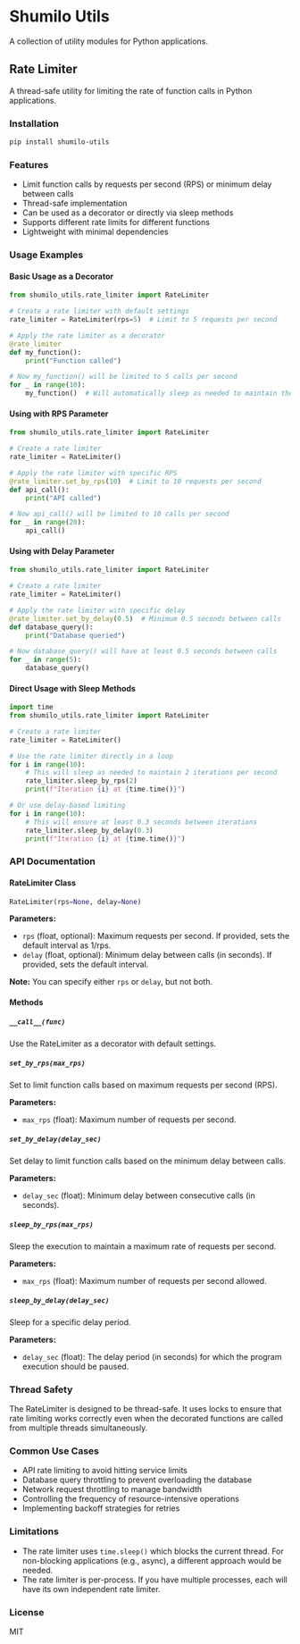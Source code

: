 # Shumilo Utils

A collection of utility modules for Python applications.

## Rate Limiter

A thread-safe utility for limiting the rate of function calls in Python applications.

### Installation

```bash
pip install shumilo-utils
```

### Features

- Limit function calls by requests per second (RPS) or minimum delay between calls
- Thread-safe implementation
- Can be used as a decorator or directly via sleep methods
- Supports different rate limits for different functions
- Lightweight with minimal dependencies

### Usage Examples

#### Basic Usage as a Decorator

```python
from shumilo_utils.rate_limiter import RateLimiter

# Create a rate limiter with default settings
rate_limiter = RateLimiter(rps=5)  # Limit to 5 requests per second

# Apply the rate limiter as a decorator
@rate_limiter
def my_function():
    print("Function called")

# Now my_function() will be limited to 5 calls per second
for _ in range(10):
    my_function()  # Will automatically sleep as needed to maintain the rate limit
```

#### Using with RPS Parameter

```python
from shumilo_utils.rate_limiter import RateLimiter

# Create a rate limiter
rate_limiter = RateLimiter()

# Apply the rate limiter with specific RPS
@rate_limiter.set_by_rps(10)  # Limit to 10 requests per second
def api_call():
    print("API called")

# Now api_call() will be limited to 10 calls per second
for _ in range(20):
    api_call()
```

#### Using with Delay Parameter

```python
from shumilo_utils.rate_limiter import RateLimiter

# Create a rate limiter
rate_limiter = RateLimiter()

# Apply the rate limiter with specific delay
@rate_limiter.set_by_delay(0.5)  # Minimum 0.5 seconds between calls
def database_query():
    print("Database queried")

# Now database_query() will have at least 0.5 seconds between calls
for _ in range(5):
    database_query()
```

#### Direct Usage with Sleep Methods

```python
import time
from shumilo_utils.rate_limiter import RateLimiter

# Create a rate limiter
rate_limiter = RateLimiter()

# Use the rate limiter directly in a loop
for i in range(10):
    # This will sleep as needed to maintain 2 iterations per second
    rate_limiter.sleep_by_rps(2)
    print(f"Iteration {i} at {time.time()}")

# Or use delay-based limiting
for i in range(10):
    # This will ensure at least 0.3 seconds between iterations
    rate_limiter.sleep_by_delay(0.3)
    print(f"Iteration {i} at {time.time()}")
```

### API Documentation

#### RateLimiter Class

```python
RateLimiter(rps=None, delay=None)
```

**Parameters:**
- `rps` (float, optional): Maximum requests per second. If provided, sets the default interval as 1/rps.
- `delay` (float, optional): Minimum delay between calls (in seconds). If provided, sets the default interval.

**Note:** You can specify either `rps` or `delay`, but not both.

#### Methods

##### `__call__(func)`
Use the RateLimiter as a decorator with default settings.

##### `set_by_rps(max_rps)`
Set to limit function calls based on maximum requests per second (RPS).

**Parameters:**
- `max_rps` (float): Maximum number of requests per second.

##### `set_by_delay(delay_sec)`
Set delay to limit function calls based on the minimum delay between calls.

**Parameters:**
- `delay_sec` (float): Minimum delay between consecutive calls (in seconds).

##### `sleep_by_rps(max_rps)`
Sleep the execution to maintain a maximum rate of requests per second.

**Parameters:**
- `max_rps` (float): Maximum number of requests per second allowed.

##### `sleep_by_delay(delay_sec)`
Sleep for a specific delay period.

**Parameters:**
- `delay_sec` (float): The delay period (in seconds) for which the program execution should be paused.

### Thread Safety

The RateLimiter is designed to be thread-safe. It uses locks to ensure that rate limiting works correctly even when the decorated functions are called from multiple threads simultaneously.

### Common Use Cases

- API rate limiting to avoid hitting service limits
- Database query throttling to prevent overloading the database
- Network request throttling to manage bandwidth
- Controlling the frequency of resource-intensive operations
- Implementing backoff strategies for retries

### Limitations

- The rate limiter uses `time.sleep()` which blocks the current thread. For non-blocking applications (e.g., async), a different approach would be needed.
- The rate limiter is per-process. If you have multiple processes, each will have its own independent rate limiter.

### License

MIT
